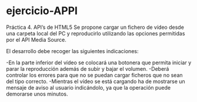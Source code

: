 # ejercicio-APPI
Práctica 4. API’s de HTML5
Se propone cargar un fichero de vídeo desde una carpeta local del PC y reproducirlo utilizando las opciones permitidas por el API Media Source.

El desarrollo debe recoger las siguientes indicaciones:

-En la parte inferior del vídeo se colocará una botonera que permita iniciar y parar la reproducción además de subir y bajar el volumen.
-Deberá controlar los errores para que no se puedan cargar ficheros que no sean del tipo correcto.
-Mientras el vídeo se está cargando ha de mostrarse un mensaje de aviso al usuario indicándolo, ya que la operación puede demorarse unos minutos.
